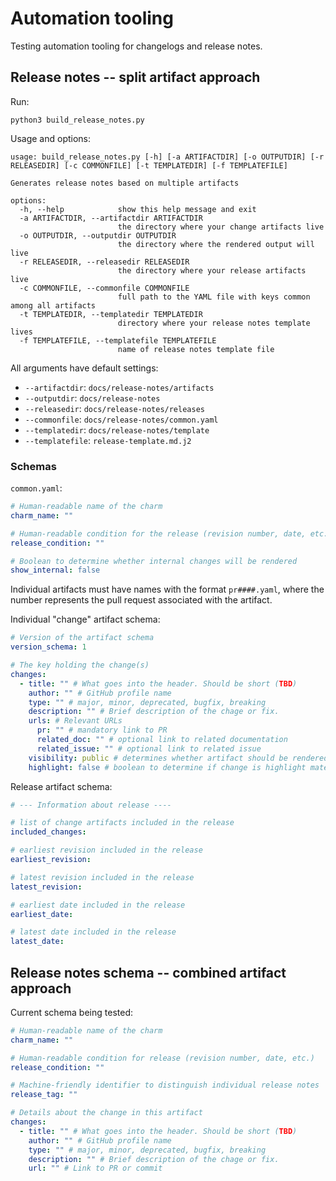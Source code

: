 # Automation tooling
Testing automation tooling for changelogs and release notes.

## Release notes -- split artifact approach

Run:
```
python3 build_release_notes.py
```

Usage and options:

```
usage: build_release_notes.py [-h] [-a ARTIFACTDIR] [-o OUTPUTDIR] [-r RELEASEDIR] [-c COMMONFILE] [-t TEMPLATEDIR] [-f TEMPLATEFILE]

Generates release notes based on multiple artifacts

options:
  -h, --help            show this help message and exit
  -a ARTIFACTDIR, --artifactdir ARTIFACTDIR
                        the directory where your change artifacts live
  -o OUTPUTDIR, --outputdir OUTPUTDIR
                        the directory where the rendered output will live
  -r RELEASEDIR, --releasedir RELEASEDIR
                        the directory where your release artifacts live
  -c COMMONFILE, --commonfile COMMONFILE
                        full path to the YAML file with keys common among all artifacts
  -t TEMPLATEDIR, --templatedir TEMPLATEDIR
                        directory where your release notes template lives
  -f TEMPLATEFILE, --templatefile TEMPLATEFILE
                        name of release notes template file
```

All arguments have default settings:
* `--artifactdir`: `docs/release-notes/artifacts`
* `--outputdir`: `docs/release-notes`
* `--releasedir`: `docs/release-notes/releases`
* `--commonfile`: `docs/release-notes/common.yaml`
* `--templatedir`: `docs/release-notes/template`
* `--templatefile`: `release-template.md.j2`

### Schemas

`common.yaml`:
```yaml
# Human-readable name of the charm
charm_name: ""

# Human-readable condition for the release (revision number, date, etc.)
release_condition: ""

# Boolean to determine whether internal changes will be rendered
show_internal: false
```

Individual artifacts must have names with the format `pr####.yaml`, where
the number represents the pull request associated with the artifact.

Individual "change" artifact schema:
```yaml
# Version of the artifact schema
version_schema: 1

# The key holding the change(s)
changes:
  - title: "" # What goes into the header. Should be short (TBD)
    author: "" # GitHub profile name
    type: "" # major, minor, deprecated, bugfix, breaking
    description: "" # Brief description of the chage or fix.
    urls: # Relevant URLs
      pr: "" # mandatory link to PR
      related_doc: "" # optional link to related documentation
      related_issue: "" # optional link to related issue
    visibility: public # determines whether artifact should be rendered. Accepted values: public, internal, hidden
    highlight: false # boolean to determine if change is highlight material (i.e. should be featureed in initial paragraph)
```

Release artifact schema:

```yaml
# --- Information about release ----

# list of change artifacts included in the release
included_changes:

# earliest revision included in the release
earliest_revision:

# latest revision included in the release
latest_revision:

# earliest date included in the release
earliest_date:

# latest date included in the release 
latest_date:
```


## Release notes schema -- combined artifact approach

Current schema being tested:

```yaml
# Human-readable name of the charm
charm_name: ""

# Human-readable condition for release (revision number, date, etc.)
release_condition: ""

# Machine-friendly identifier to distinguish individual release notes
release_tag: ""

# Details about the change in this artifact
changes:
  - title: "" # What goes into the header. Should be short (TBD)
    author: "" # GitHub profile name
    type: "" # major, minor, deprecated, bugfix, breaking
    description: "" # Brief description of the chage or fix.
    url: "" # Link to PR or commit
```
